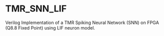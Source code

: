 # TMR_SNN_LIF
Verilog Implementation of a TMR Spiking Neural Network (SNN) on FPGA (Q8.8 Fixed Point) using LIF neuron model.
